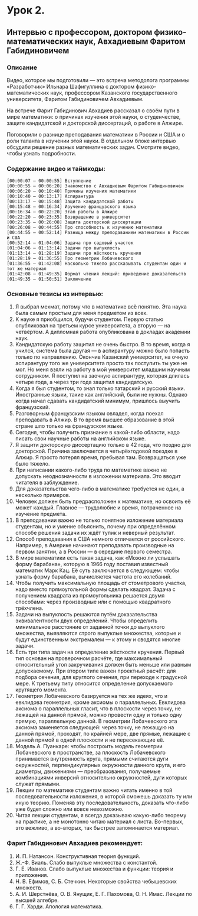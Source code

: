 # Урок 2. 
## Интервью с профессором, доктором физико-математических наук, Авхадиевым Фаритом Габидиновичем

### Описание
Видео, которое мы подготовили — это встреча методолога программы «Разработчик» Ильнара Шафигуллина с доктором физико-математических наук, профессором Казанского государственного университета, Фаритом Габидиновичем Авхадиевым.

На встрече Фарит Габидинович Авхадиев рассказал о своём пути в мире математики: о причинах изучения этой науки, о студенчестве, защите кандидатской и докторской диссертаций, о работе в Алжире.

Поговорили о разнице преподавания математики в России и США и о роли таланта в изучении этой науки. В отдельном блоке интервью обсудили решение разных математических задач.
Смотрите видео, чтобы узнать подробности.


### Содержание видео и таймкоды:
```
[00:00:07 — 00:00:55] Вступление
[00:00:55 — 00:06:20] Знакомство с Авхадиевым Фаритом Габидиновичем
[00:06:20 — 00:10:40] Причины изучения математики
[00:10:40 — 00:13:17] Аспирантура
[00:13:17 — 00:15:48] Защита кандидатской работы
[00:15:48 — 00:16:34] Изучение французского языка
[00:16:34 — 00:22:20] Этап работы в Алжире
[00:22:20 — 00:23:35] Возвращение в университет
[00:23:35 — 00:26:08] Защита докторской диссертации
[00:26:08 — 00:44:55] Про способность к изучению математики
[00:44:55 — 00:52:14] Разница между преподаванием математики в России и США
[00:52:14 — 01:04:06] Задача про садовый участок
[01:04:06 — 01:13:14] Задачи про выпуклость
[01:13:14 — 01:28:19] Задачи про жёсткость кручения
[01:28:19 — 01:36:55] Про геометрию Лобачевского
[01:36:55 — 01:42:08] Насколько тяжело рассказывать студентам один и тот же материал
[01:42:08 — 01:49:35] Формат чтения лекций: приведение доказательств
[01:49:35 — 01:50:51] Заключение
```

### Основные тезисы из интервью:

1. Я выбрал мехмат, потому что в математике всё понятно. Эта наука была самым простым для меня предметом из всех.
2. К науке я приобщился, будучи студентом. Первую статью опубликовал на третьем курсе университета, а вторую — на четвёртом. А дипломная работа опубликована в докладах академии наук.
3. Кандидатскую работу защитил не очень быстро. В то время, когда я учился, система была другая — в аспирантуру можно было попасть только по направлению. Окончив Казанский университет, на очную аспирантуру того же университета просто так поступить ты уже не мог. Но меня взяли на работу в мой университет младшим научным сотрудником. Я поступил на заочную аспирантуру, которая длилась четыре года, а через три года защитил кандидатскую.
4. Когда я был студентом, то знал только татарский и русский языки. Иностранные языки, такие как английский, были не нужны. Однако когда начал сдавать кандидатский минимум, пришлось выучить французский.
5. Разговорным французским языком овладел, когда поехал преподавать в Алжир. В то время высшее образование в этой стране шло только на французском языке.
6. Сегодня, чтобы получить признание в какой-либо области, надо писать свои научные работы на английском языке.
7. Я защити докторскую диссертацию только в 42 года, что поздно для докторской. Причина заключается в четырёхгодовой поездке в Алжир. Я просто потерял время, пребывая там. Возвращаться уже было тяжело.
8. При написании какого-либо труда по математике важно не допускать неоднозначности в изложении материала. Это вводит читателя в заблуждение.
9. Для доказательства чего-либо в математике требуется не один, а несколько примеров.
10. Человек должен быть предрасположен к математике, но освоить её может каждый. Главное — трудолюбие и время, потраченное на изучение предмета.
11. В преподавании важно не только понятное изложение материала студентам, но и умение объяснить, почему при определённом способе решения задачи их ждёт тупик и неверный результат.
12. Способ преподавания в США немного отличается от российского. Например, в Америке начинают преподавать производные на первом занятии, а в России — в середине первого семестра.
13. В мире математики есть такая задача, как «Можно ли услышать форму барабана», которую в 1966 году поставил известный математик Марк Кац. Её суть заключается в следующем: чтобы узнать форму барабана, вычисляется частота его колебаний.
14. Чтобы получить максимальную площадь от стометрового участка, надо вместо прямоугольной формы сделать квадрат. Задача с получением квадрата из прямоугольника решается двумя способами: через производные или с помощью квадратного трёхчлена.
15. Задачи на выпуклость решаются путём доказательства эквивалентности двух определений. Чтобы определить минимальное расстояние от заданной точки до выпуклого множества, выявляются строго выпуклые множества, которые и будут единственным экстремалем — к этому и сводятся многие задачи.
16. Есть три типа задач на определение жёсткости кручения. Первый тип основан на проверочном расчёте, где максимальный относительный угол закручивания должен быть меньше или равным допускаемому. При втором типе важен проектный расчёт: для подбора сечения, для круглого сечения, при переходе к градусной мере. К третьему типу относится определение допускаемого крутящего момента.
17. Геометрия Лобачевского базируется на тех же идеях, что и евклидова геометрия, кроме аксиомы о параллельных. Евклидова аксиома о параллельных гласит, что в плоскости через точку, не лежащей на данной прямой, можно провести одну и только одну прямую, параллельную данной. В геометрии Лобачевского эта аксиома заменяется следующей: через точку, не лежащую на данной прямой, проходят, по крайней мере, две прямые, лежащие с данной прямой в одной плоскости и не пересекающие её.
18. Модель А. Пуанкаре: чтобы построить модель геометрии Лобачевского в пространстве, за плоскость Лобачевского принимается внутренность круга, прямыми считаются дуги окружностей, перпендикулярных окружности данного круга, и его диаметры, движениями — преобразования, получаемые комбинациями инверсий относительно окружностей, дуги которых служат прямыми.
19. Лекции по математике студентам важно читать именно в той последовательности изложения, в которой сможешь доказать ту или иную теорию. Поменяв эту последовательность, доказать что-либо уже будет сложно или вовсе невозможно.
20. Читая лекции студентам, я всегда доказываю какую-либо теорему на практике, а не монотонно читаю материал с листа. Во-первых, это вежливо, а во-вторых, так быстрее запоминается материал.


### Фарит Габидинович Авхадиев рекомендует:

1. И. П. Натансон. Конструктивная теория функций.
2. Ж.-Ф. Виаль. Слабо выпуклые множества с константой.
3. Г. Е. Иванов. Слабо выпуклые множества и функции: теория и приложения.
4. Н. В. Ефимов, С. Б. Стечкин. Некоторые свойства чебышевских множеств.
5. А. И. Шерстнёва, О. В. Янущик, Е. Г. Пахомова, О. Н. Имас. Лекции по высшей алгебре.
6. Г. Г. Харди. Апология математика.

